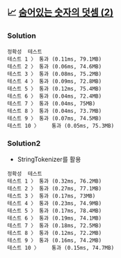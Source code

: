 ## 📈 [숨어있는 숫자의 덧셈 (2)](https://school.programmers.co.kr/learn/courses/30/lessons/120864)

### Solution

```text
정확성  테스트
테스트 1 〉	통과 (0.11ms, 79.1MB)
테스트 2 〉	통과 (0.06ms, 74.6MB)
테스트 3 〉	통과 (0.08ms, 75.2MB)
테스트 4 〉	통과 (0.09ms, 72.8MB)
테스트 5 〉	통과 (0.12ms, 75.4MB)
테스트 6 〉	통과 (0.04ms, 72.4MB)
테스트 7 〉	통과 (0.04ms, 75MB)
테스트 8 〉	통과 (0.04ms, 73.7MB)
테스트 9 〉	통과 (0.07ms, 74.5MB)
테스트 10 〉	통과 (0.05ms, 75.3MB)
```

### Solution2

- StringTokenizer를 활용

```text
정확성  테스트
테스트 1 〉	통과 (0.32ms, 76.2MB)
테스트 2 〉	통과 (0.27ms, 77.1MB)
테스트 3 〉	통과 (0.17ms, 73MB)
테스트 4 〉	통과 (0.23ms, 74.9MB)
테스트 5 〉	통과 (0.17ms, 78.4MB)
테스트 6 〉	통과 (0.19ms, 74.1MB)
테스트 7 〉	통과 (0.18ms, 72.5MB)
테스트 8 〉	통과 (0.12ms, 72.2MB)
테스트 9 〉	통과 (0.16ms, 74.2MB)
테스트 10 〉	통과 (0.15ms, 74.7MB)
```